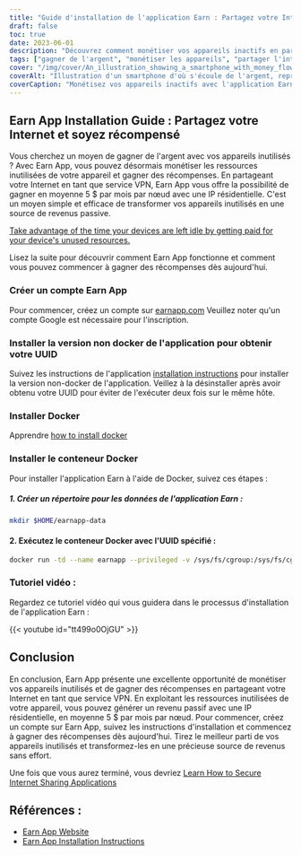 ```yaml
---
title: "Guide d'installation de l'application Earn : Partagez votre Internet et soyez récompensés"
draft: false
toc: true
date: 2023-06-01
description: "Découvrez comment monétiser vos appareils inactifs en partageant votre Internet et en gagnant des récompenses avec Earn App."
tags: ["gagner de l'argent", "monétiser les appareils", "partager l'internet", "gagner des récompenses", "revenus passifs", "ressources de l'appareil", "Service VPN", "IP résidentiel", "dispositifs inactifs", "gagner de l'argent", "partage de l'internet", "installation de l'application earn", "installation de docker", "conteneur docker", "Tutoriel de l'application earn", "gagner de l'argent application site web", "instructions d'installation", "compte earn app", "version non-docker", "UUID", "installer docker", "installation d'un conteneur docker", "tutoriel vidéo", "gagner des références d'applications", "lien du site web de l'application earn", "Instructions d'installation de l'application earn"]
cover: "/img/cover/An_illustration_showing_a_smartphone_with_money_flowing_out.png"
coverAlt: "Illustration d'un smartphone d'où s'écoule de l'argent, représentant le concept de récompenses obtenues en partageant des ressources internet via l'application Earn."
coverCaption: "Monétisez vos appareils inactifs avec l'application Earn"
---
```


## Earn App Installation Guide : Partagez votre Internet et soyez récompensé

Vous cherchez un moyen de gagner de l'argent avec vos appareils inutilisés ? Avec Earn App, vous pouvez désormais monétiser les ressources inutilisées de votre appareil et gagner des récompenses. En partageant votre Internet en tant que service VPN, Earn App vous offre la possibilité de gagner en moyenne 5 $ par mois par nœud avec une IP résidentielle. C'est un moyen simple et efficace de transformer vos appareils inutilisés en une source de revenus passive.

[Take advantage of the time your devices are left idle by getting paid for your device's unused resources.](https://earnapp.com/i/GCL9QzB5)

Lisez la suite pour découvrir comment Earn App fonctionne et comment vous pouvez commencer à gagner des récompenses dès aujourd'hui.

### Créer un compte Earn App
Pour commencer, créez un compte sur [earnapp.com](https://earnapp.com/i/GCL9QzB5) Veuillez noter qu'un compte Google est nécessaire pour l'inscription.

### Installer la version non docker de l'application pour obtenir votre UUID
Suivez les instructions de l'application [installation instructions](https://help.earnapp.com/hc/en-us/articles/10261224561553-Installation-instructions) pour installer la version non-docker de l'application. Veillez à la désinstaller après avoir obtenu votre UUID pour éviter de l'exécuter deux fois sur le même hôte.

### Installer Docker

Apprendre [how to install docker](https://simeononsecurity.ch/other/creating-profitable-low-powered-crypto-miners/#installing-docker)

### Installer le conteneur Docker
Pour installer l'application Earn à l'aide de Docker, suivez ces étapes :

##### 1. Créer un répertoire pour les données de l'application Earn :

```bash
mkdir $HOME/earnapp-data
```

#### 2. Exécutez le conteneur Docker avec l'UUID spécifié :

```bash
docker run -td --name earnapp --privileged -v /sys/fs/cgroup:/sys/fs/cgroup:ro -v $HOME/earnapp-data:/etc/earnapp -e "EARNAPP_UUID"="" -e 'PUID'='99' -e 'PGID'='100' --name earnapp fazalfarhan01/earnapp:lite
```

### Tutoriel vidéo :
Regardez ce tutoriel vidéo qui vous guidera dans le processus d'installation de l'application Earn :

{{< youtube id="tt499o0OjGU" >}}


## Conclusion

En conclusion, Earn App présente une excellente opportunité de monétiser vos appareils inutilisés et de gagner des récompenses en partageant votre Internet en tant que service VPN. En exploitant les ressources inutilisées de votre appareil, vous pouvez générer un revenu passif avec une IP résidentielle, en moyenne 5 $ par mois par nœud. Pour commencer, créez un compte sur Earn App, suivez les instructions d'installation et commencez à gagner des récompenses dès aujourd'hui. Tirez le meilleur parti de vos appareils inutilisés et transformez-les en une précieuse source de revenus sans effort.

Une fois que vous aurez terminé, vous devriez [Learn How to Secure Internet Sharing Applications](https://simeononsecurity.ch/other/how-to-secure-internet-sharing-applications/)

## Références :

- [Earn App Website](https://earnapp.com)
- [Earn App Installation Instructions](https://help.earnapp.com)